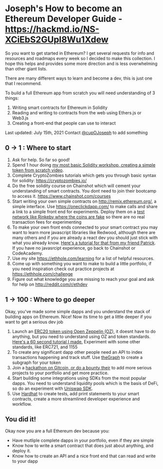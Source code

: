 # Joseph's How to become an Ethereum Developer Guide - https://hackmd.io/NS-XCiEbS2GUpI8Wu1Xdew

So you want to get started in Ethereum? I get several requests for info and resources and roadmaps every week so I decided to make this collection. I hope this helps and provides some more direction and is less overwhelming than other giant lists.

There are many different ways to learn and become a dev, this is just one that I recommend.

To build a full Ethereum app from scratch you will need understanding of 3 things:
1. Writing smart contracts for Ethereum in Solidity
2. Reading and writing to contracts from the web using Ethers.js or Web3.js
3. Creating a front-end that people can use to interact

Last updated: July 15th, 2021
Contact [@cupOJoseph](https://twitter.com/cupojoseph) to add something

## 0 -> 1 : Where to start
1. Ask for help. So far so good!
2. Spend 1 hour doing [my most basic Solidity workshop, creating a simple token from scratch video](https://www.youtube.com/watch?v=UGiA709mQSg).
3. Complete CryptoZombies tutorials which gets you through basic syntax for solidity: https://cryptozombies.io/
4. Do the free solidity course on Chainshot which will cement your understanding of smart contracts. You dont need to join their bootcamp to access it. https://www.chainshot.com/courses
5. Start writing your own simple contracts on http://remix.ethereum.org/, a simple interface. Use https://oneclickdapp.com/ to make calls and share a link to a simple front end for experiments. Deploy them on a [test network like Rinkeby where the coins are fake](https://faucet.rinkeby.io/) so there are no real transaction fees for experimenting 
6. To make your own front ends connected to your smart contract you may want to learn more javascript libraries like Redwood, although there are many others and if you are already a react dev you should just stick with what you already know. [Here's a tutorial for that from my friend Patrick](https://medium.com/coinmonks/using-redwoodjs-to-create-an-ethereum-app-8c385815b717). If you have no javasrcipt experience, go back to Chainshot or CodeAcademy.
7. Use my site https://ethhole.com/learning for a list of helpful resources.
8. Come up with something you want to make to build a little portfolio, if you need inspiration check out practice projects at https://ethhole.com/challenge
9. Figure out what knowledge you are missing to reach your goal and ask for help on http://reddit.com/r/ethdev

## 1 -> 100 : Where to go deeper

Okay, you've made some simple dapps and you understand the stack of building apps on Ethereum. Nice! Now its time to get a little deeper if you want to get a serious dev job

1. Launch an [ERC20 token using Open Zeppelin (OZ)](https://docs.openzeppelin.com/contracts/3.x/erc20), it doesnt have to do anything, but you need to understand using OZ and token standards. [Here's a 60 second tutorial I made.](https://medium.com/the-capital/how-to-launch-a-blockchain-token-on-ethereum-in-60-seconds-or-less-218f7540fcab) Experiment with some other standards, like ERC721, and 1155
2. To create any significant dapp other people need an API to index transactions happening and track stuff. Use [theGraph](https://thegraph.com/) to create a subgraph for your token
3. Join a [hackathon on Gitcoin, or do a bounty their](https://gitcoin.co/hackathon-list/) to add more serious projects to your portfolio and get more practice. 
4. Start building some integrations using SDKs from the most popular dapps. You need to understand liquidity pools which is the basis of DeFi, so do an experiment with [Uniswap SDK](https://uniswap.org/docs/v2/).
5. Use [Hardhat](https://hardhat.org) to create tests, add print statements to your smart contracts, create a more streamlined developer experience and workflow.

## You did it!

Okay now you are a full Ethereum dev because you: 
- Have mutliple complete dapps in your portfolio, even if they are simple
- Know how to write a smart contract that does just about anything, and deploy it.
- Know how to create an API and a nice front end that can read and write to your dapp

